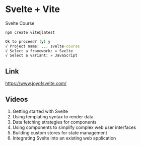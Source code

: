 # Svelte + Vite

Svelte Course

```bat
npm create vite@latest

Ok to proceed? (y) y
√ Project name: ... svelte-course
√ Select a framework: » Svelte
√ Select a variant: » JavaScript
```

## Link

https://www.joyofsvelte.com/


## Videos

1. Getting started with Svelte
2. Using templating syntax to render data
3. Data fetching strategies for components
4. Using components to simplify complex web user interfaces
5. Building custom stores for state management
6. Integrating Svelte into an existing web application